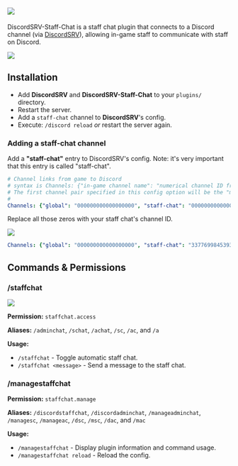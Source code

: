 # ![](http://i.imgur.com/DZwTm1u.png)

DiscordSRV-Staff-Chat is a staff chat plugin that connects to a Discord channel (via [DiscordSRV](https://github.com/Scarsz/DiscordSRV)), allowing in-game staff to communicate with staff on Discord.

![](http://i.imgur.com/363hVvE.gif) 

## Installation

* Add **DiscordSRV** and **DiscordSRV-Staff-Chat** to your `plugins/` directory.
* Restart the server.
* Add a `staff-chat` channel to **DiscordSRV**'s config.
* Execute: `/discord reload` *or* restart the server again.

### Adding a staff-chat channel

Add a **"staff-chat"** entry to DiscordSRV's config. Note: it's very important that this entry is called "staff-chat".

```yaml
# Channel links from game to Discord
# syntax is Channels: {"in-game channel name": "numerical channel ID from Discord", "another in-game channel name": "another numerical channel ID from Discord"}
# The first channel pair specified in this config option will be the "main" channel, used for sending player joins/quits/deaths/achievements/etc
#
Channels: {"global": "000000000000000000", "staff-chat": "000000000000000000"}
```
Replace all those zeros with your staff chat's channel ID.

![](http://i.imgur.com/Y8ncgsh.gif)

```yaml
Channels: {"global": "000000000000000000", "staff-chat": "337769984539361281"}
```

## Commands & Permissions

### /staffchat

![](http://i.imgur.com/BcjXNKl.gif)

**Permission:** `staffchat.access`

**Aliases:** `/adminchat`, `/schat`, `/achat`, `/sc`, `/ac`, and `/a`

**Usage:**
* `/staffchat` - Toggle automatic staff chat.
* `/staffchat <message>` - Send a message to the staff chat.

### /managestaffchat

**Permission:** `staffchat.manage`

**Aliases:** `/discordstaffchat`, `/discordadminchat`, `/manageadminchat`, `/managesc`, `/manageac`, `/dsc`, `/msc`, `/dac`, and `/mac`

**Usage:**
* `/managestaffchat` - Display plugin information and command usage.
* `/managestaffchat reload` - Reload the config.
